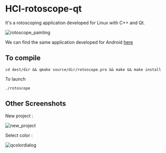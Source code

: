 # HCI-rotoscope-qt

It's a rotoscoping application developed for Linux with C++ and Qt.

![rotoscope_painting](https://cloud.githubusercontent.com/assets/6002406/7339632/2ce65b02-ec76-11e4-8833-8dd43064e8c0.png)

We can find the same application developed for Android [here](https://github.com/dralagen/HCI-rotoscope-android)

To compile
----------

```
cd dest/dir && qmake source/dir/rotoscope.pro && make && make install
```

To launch
```
./rotoscope
```


Other Screenshots
-----------------

New project :

![new_project](https://cloud.githubusercontent.com/assets/6002406/7339633/40085fbe-ec76-11e4-9ff8-8400f03f0160.png)

Select color :

![qcolordialog](https://cloud.githubusercontent.com/assets/6002406/7339634/45e596c2-ec76-11e4-99ea-98b90b824b27.png)

